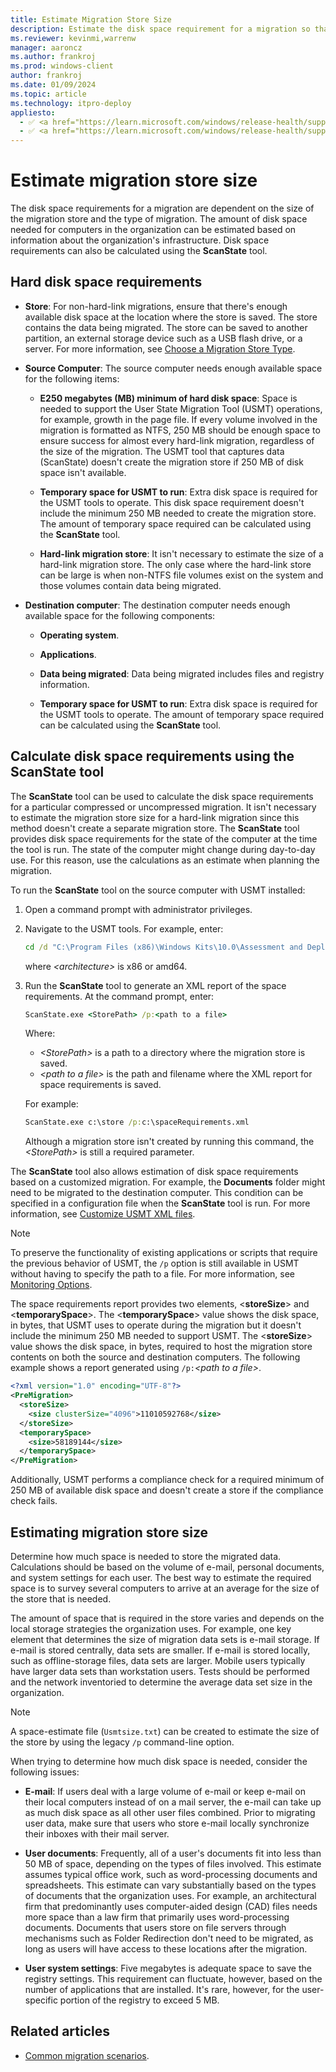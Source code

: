 ```yaml
---
title: Estimate Migration Store Size
description: Estimate the disk space requirement for a migration so that the User State Migration Tool (USMT) can be used.
ms.reviewer: kevinmi,warrenw
manager: aaroncz
ms.author: frankroj
ms.prod: windows-client
author: frankroj
ms.date: 01/09/2024
ms.topic: article
ms.technology: itpro-deploy
appliesto:
  - ✅ <a href="https://learn.microsoft.com/windows/release-health/supported-versions-windows-client" target="_blank">Windows 11</a>
  - ✅ <a href="https://learn.microsoft.com/windows/release-health/supported-versions-windows-client" target="_blank">Windows 10</a>
---
```


# Estimate migration store size

The disk space requirements for a migration are dependent on the size of the migration store and the type of migration. The amount of disk space needed for computers in the organization can be estimated based on information about the organization's infrastructure. Disk space requirements can also be calculated using the **ScanState** tool.

## Hard disk space requirements

- **Store**: For non-hard-link migrations, ensure that there's enough available disk space at the location where the store is saved. The store contains the data being migrated. The store can be saved to another partition, an external storage device such as a USB flash drive, or a server. For more information, see [Choose a Migration Store Type](usmt-choose-migration-store-type.md).

- **Source Computer**: The source computer needs enough available space for the following items:

  - **E250 megabytes (MB) minimum of hard disk space**: Space is needed to support the User State Migration Tool (USMT) operations, for example, growth in the page file. If every volume involved in the migration is formatted as NTFS, 250 MB should be enough space to ensure success for almost every hard-link migration, regardless of the size of the migration. The USMT tool that captures data (ScanState) doesn't create the migration store if 250 MB of disk space isn't available.

  - **Temporary space for USMT to run**: Extra disk space is required for the USMT tools to operate. This disk space requirement doesn't include the minimum 250 MB needed to create the migration store. The amount of temporary space required can be calculated using the **ScanState** tool.

  - **Hard-link migration store**: It isn't necessary to estimate the size of a hard-link migration store. The only case where the hard-link store can be large is when non-NTFS file volumes exist on the system and those volumes contain data being migrated.

- **Destination computer**: The destination computer needs enough available space for the following components:

  - **Operating system**.

  - **Applications**.

  - **Data being migrated**: Data being migrated includes files and registry information.

  - **Temporary space for USMT to run**: Extra disk space is required for the USMT tools to operate. The amount of temporary space required can be calculated using the **ScanState** tool.

## Calculate disk space requirements using the **ScanState** tool

The **ScanState** tool can be used to calculate the disk space requirements for a particular compressed or uncompressed migration. It isn't necessary to estimate the migration store size for a hard-link migration since this method doesn't create a separate migration store. The **ScanState** tool provides disk space requirements for the state of the computer at the time the tool is run. The state of the computer might change during day-to-day use. For this reason, use the calculations as an estimate when planning the migration.

To run the **ScanState** tool on the source computer with USMT installed:

1. Open a command prompt with administrator privileges.

1. Navigate to the USMT tools. For example, enter:

    ```cmd
    cd /d "C:\Program Files (x86)\Windows Kits\10.0\Assessment and Deployment Kit\User State Migration Tool\<architecture>"
    ```

    where *\<architecture\>* is x86 or amd64.

1. Run the **ScanState** tool to generate an XML report of the space requirements. At the command prompt, enter:

    ```cmd
    ScanState.exe <StorePath> /p:<path to a file>
    ```

    Where:

    - *\<StorePath\>* is a path to a directory where the migration store is saved.
    - *\<path to a file\>* is the path and filename where the XML report for space requirements is saved.

    For example:

    ```cmd
    ScanState.exe c:\store /p:c:\spaceRequirements.xml
    ```

    Although a migration store isn't created by running this command, the *\<StorePath\>* is still a required parameter.

The **ScanState** tool also allows estimation of disk space requirements based on a customized migration. For example, the **Documents** folder might need to be migrated to the destination computer. This condition can be specified in a configuration file when the **ScanState** tool is run. For more information, see [Customize USMT XML files](usmt-customize-xml-files.md).

> [!NOTE]
>
> To preserve the functionality of existing applications or scripts that require the previous behavior of USMT, the `/p` option is still available in USMT without having to specify the path to a file. For more information, see [Monitoring Options](usmt-scanstate-syntax.md#monitoring-options).

The space requirements report provides two elements, \<**storeSize**\> and \<**temporarySpace**\>. The \<**temporarySpace**\> value shows the disk space, in bytes, that USMT uses to operate during the migration but it doesn't include the minimum 250 MB needed to support USMT. The \<**storeSize**\> value shows the disk space, in bytes, required to host the migration store contents on both the source and destination computers. The following example shows a report generated using `/p:`*\<path to a file\>*.

```xml
<?xml version="1.0" encoding="UTF-8"?>
<PreMigration>
  <storeSize>
    <size clusterSize="4096">11010592768</size>
  </storeSize>
  <temporarySpace>
    <size>58189144</size>
  </temporarySpace>
</PreMigration>
```

Additionally, USMT performs a compliance check for a required minimum of 250 MB of available disk space and doesn't create a store if the compliance check fails.

## Estimating migration store size

Determine how much space is needed to store the migrated data. Calculations should be based on the volume of e-mail, personal documents, and system settings for each user. The best way to estimate the required space is to survey several computers to arrive at an average for the size of the store that is needed.

The amount of space that is required in the store varies and depends on the local storage strategies the organization uses. For example, one key element that determines the size of migration data sets is e-mail storage. If e-mail is stored centrally, data sets are smaller. If e-mail is stored locally, such as offline-storage files, data sets are larger. Mobile users typically have larger data sets than workstation users. Tests should be performed and the network inventoried to determine the average data set size in the organization.

> [!NOTE]
>
> A space-estimate file (`Usmtsize.txt`) can be created to estimate the size of the store by using the legacy `/p` command-line option.

When trying to determine how much disk space is needed, consider the following issues:

- **E-mail**: If users deal with a large volume of e-mail or keep e-mail on their local computers instead of on a mail server, the e-mail can take up as much disk space as all other user files combined. Prior to migrating user data, make sure that users who store e-mail locally synchronize their inboxes with their mail server.

- **User documents**: Frequently, all of a user's documents fit into less than 50 MB of space, depending on the types of files involved. This estimate assumes typical office work, such as word-processing documents and spreadsheets. This estimate can vary substantially based on the types of documents that the organization uses. For example, an architectural firm that predominantly uses computer-aided design (CAD) files needs more space than a law firm that primarily uses word-processing documents. Documents that users store on file servers through mechanisms such as Folder Redirection don't need to be migrated, as long as users will have access to these locations after the migration.

- **User system settings**: Five megabytes is adequate space to save the registry settings. This requirement can fluctuate, however, based on the number of applications that are installed. It's rare, however, for the user-specific portion of the registry to exceed 5 MB.

## Related articles

- [Common migration scenarios](usmt-common-migration-scenarios.md).
